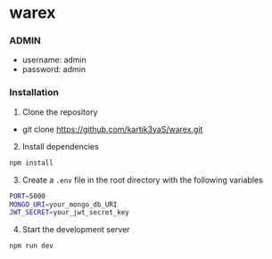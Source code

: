 # warex

### ADMIN

- username: admin
- password: admin

### Installation

1. Clone the repository
  - git clone https://github.com/kartik3yaS/warex.git

2. Install dependencies
```bash
npm install
```

3. Create a `.env` file in the root directory with the following variables
```bash
PORT=5000
MONGO_URI=your_mongo_db_URI
JWT_SECRET=your_jwt_secret_key
```

4. Start the development server
```bash
npm run dev
```
